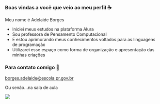### Boas vindas a você que veio ao meu perfil ☕

Meu nome é Adelaide Borges

- Iniciei meus estudos na plataforma Alura
- Sou professora de Pensamento Computacional
- E estou aprimorando meus conhecimentos voltados para as linguagens de programação
- Utilizarei esse espaço como forma de organização e apresentação das minhas criações


### Para contato comigo 📧

borges.adelaide@escola.pr.gov.br

Ou senão...na sala de aula


![](https://media.tenor.com/XRwzrZ3dHgUAAAAC/teach-study.gif)




